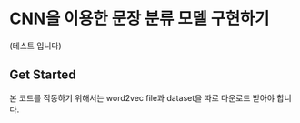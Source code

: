 # CNN을 이용한 문장 분류 모델 구현하기

(테스트 입니다)
## Get Started
본 코드를 작동하기 위해서는 word2vec file과 dataset을 따로 다운로드 받아야 합니다.